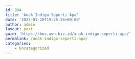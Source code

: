 ```yaml
---
id: 994
title: 'Anak Indigo Seperti Apa'
date: '2023-01-20T19:25:36+00:00'
author: admin
layout: post
guid: 'https://bos.awn.biz.id/anak-indigo-seperti-apa/'
permalink: /anak-indigo-seperti-apa/
categories:
    - Uncategorized
---
```


